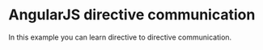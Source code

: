 # AngularJS directive communication



In this example you can learn directive to directive communication.
